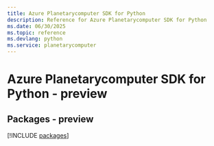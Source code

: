 ```yaml
---
title: Azure Planetarycomputer SDK for Python
description: Reference for Azure Planetarycomputer SDK for Python
ms.date: 06/30/2025
ms.topic: reference
ms.devlang: python
ms.service: planetarycomputer
---
```

# Azure Planetarycomputer SDK for Python - preview
## Packages - preview
[!INCLUDE [packages](planetarycomputer-index.md)]